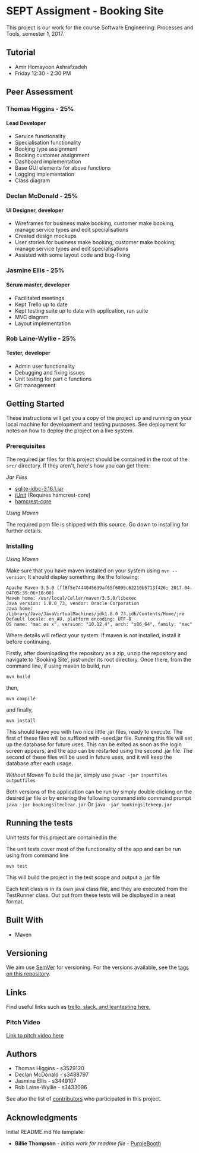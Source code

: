 # SEPT Assigment - Booking Site

This project is our work for the course Software Engineering: Processes and Tools, semester 1, 2017.

## Tutorial
- Amir Homayoon Ashrafzadeh
- Friday 12:30 - 2:30 PM

## Peer Assessment

### Thomas Higgins - 25%
#### Lead Developer
- Service functionality
- Specialisation functionality
- Booking type assignment
- Booking customer assignment
- Dashboard implementation
- Base GUI elements for above functions
- Logging implementation
- Class diagram

### Declan McDonald - 25%
#### UI Designer, developer
- Wireframes for business make booking, customer make booking, manage service types and edit specialisations
- Created design mockups
- User stories for business make booking, customer make booking, manage service types and edit specialisations
- Assisted with some layout code and bug-fixing

### Jasmine Ellis - 25%
#### Scrum master, developer
- Facilitated meetings
- Kept Trello up to date
- Kept testing suite up to date with application, ran suite
- MVC diagram
- Layout implementation

### Rob Laine-Wyllie - 25%
#### Tester, developer
- Admin user functionality
- Debugging and fixing issues
- Unit testing for part c functions
- Git management

## Getting Started

These instructions will get you a copy of the project up and running on your local machine for development and testing purposes. See deployment for notes on how to deploy the project on a live system.

### Prerequisites

The required jar files for this project should be contained in the root of the ```src/``` directory. If they aren't, here's how you can get them:

_Jar Files_

* [sqlite-jdbc-3.16.1.jar](https://bitbucket.org/xerial/sqlite-jdbc/downloads/sqlite-jdbc-3.16.1.jar)
* [jUnit](https://github.com/junit-team/junit4/wiki/Download-and-Install) 
    (Requires hamcrest-core)
* [hamcrest-core](http://search.maven.org/remotecontent?filepath=org/hamcrest/hamcrest-core/1.3/hamcrest-core-1.3.jar)

_Using Maven_

The required pom file is shipped with this source. Go down to installing for further details.

### Installing
_Using Maven_

Make sure that you have maven installed on your system using ```mvn --version```; It should display something like the following: 
```
Apache Maven 3.5.0 (ff8f5e7444045639af65f6095c62210b5713f426; 2017-04-04T05:39:06+10:00)
Maven home: /usr/local/Cellar/maven/3.5.0/libexec
Java version: 1.8.0_73, vendor: Oracle Corporation
Java home: /Library/Java/JavaVirtualMachines/jdk1.8.0_73.jdk/Contents/Home/jre
Default locale: en_AU, platform encoding: UTF-8
OS name: "mac os x", version: "10.12.4", arch: "x86_64", family: "mac"
``` 

Where details will reflect your system. If maven is not installed, install it before continuing.

Firstly, after downloading the repository as a zip, unzip the repository and navigate to 'Booking Site', just under its root directory.
Once there, from the command line, if using maven to build, run
```
mvn build
```
then,
```
mvn compile
```
and finally,
```
mvn install
```
This should leave you with two nice little .jar files, ready to execute. The first of these files will be suffixed with -seed.jar file. Running this file will set up the database for future uses. This can be exited as soon as the login screen appears, and the app can be restarted using the second .jar file. The second of these files will be used in future uses, and it will keep the database after each usage. 

_Without Maven_
To build the jar, simply use 
``` javac -jar inputfiles outputfiles ```

Both versions of the application can be run by simply double clicking on the desired jar file or by entering the following command into command prompt
```java -jar bookingsiteclear.jar```
Or
```java -jar bookingsitekeep.jar```

## Running the tests
Unit tests for this project are contained in the 

The unit tests cover most of the functionality of the app and can be run using from command line
```
mvn test
```
This will build the project in the test scope and output a .jar file

Each test class is in its own java class file, and they are executed from the TestRunner class. Out put from these tests will be displayed in a neat format.

## Built With
* Maven

## Versioning

We aim use [SemVer](http://semver.org/) for versioning. For the versions available, see the [tags on this repository](https://github.com/s3529120/septsem12017/tags). 

## Links

Find useful links such as [trello, slack, and leantesting here.](https://github.com/s3529120/septsem12017/blob/master/URLs.md)

### Pitch Video
[Link to pitch video here](https://vimeo.com/219203264)

## Authors

* Thomas Higgins - s3529120
* Declan McDonald - s3488797
* Jasmine Ellis - s3449107
* Rob Laine-Wyllie - s3433096

See also the list of [contributors](https://github.com/s3529120/septsem12017/graphs/contributors) who participated in this project.

## Acknowledgments

Initial README.md file template: 
* **Billie Thompson** - *Initial work for readme file* - [PurpleBooth](https://github.com/PurpleBooth)
